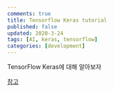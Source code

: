 ```yaml
---
comments: true
title: Tensorflow Keras tutorial
published: false
updated: 2020-3-24
tags: [AI, keras, tensorflow]
categories: [development]
---
```


TensorFlow Keras에 대해 알아보자



[참고](https://www.tensorflow.org/tutorials/keras/classification)

